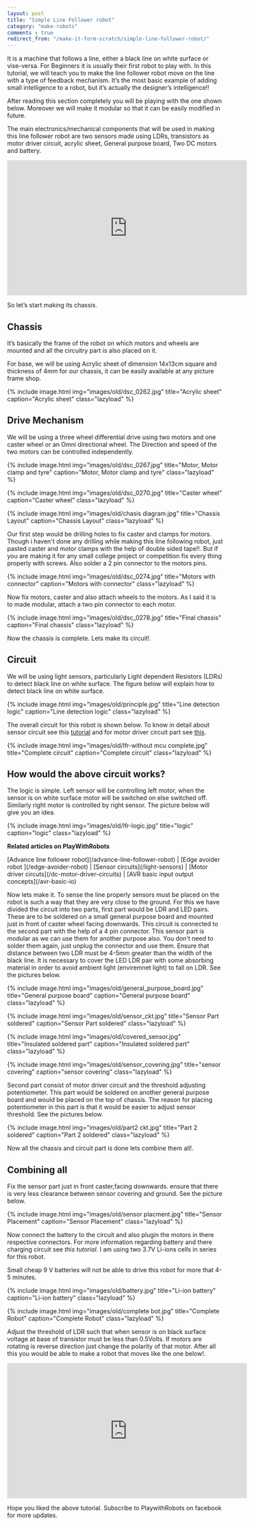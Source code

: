 ```yaml
---
layout: post
title: "Simple Line Follower robot"
category: "make-robots"
comments : true
redirect_from: "/make-it-form-scratch/simple-line-follower-robot/"
---
```

It is a machine that follows a line, either a black line on white surface or vise-versa. For Beginners it is usually their first robot to play with. In this tutorial, we will teach you to make the line follower robot move on the line with a type of feedback mechanism. It’s the most basic example of adding small intelligence to a robot, but it’s actually the designer’s intelligence!!

After reading this section completely you will be playing with the one shown below. Moreover we will make it modular so that it can be easily modified in future.

The main electronics/mechanical components that will be used in making this line follower robot are two sensors made using LDRs, transistors as motor driver circuit, acrylic sheet, General purpose board, Two DC motors and battery.

<iframe src="http://www.youtube.com/embed/o5qvvWnSbkE" frameborder="0" width="560" height="315"></iframe>

So let’s start making its chassis.

## Chassis

It’s basically the frame of the robot on which motors and wheels are mounted and all the circuitry part is also placed on it.

For base, we will be using Acrylic sheet of dimension 14x13cm square and thickness of 4mm for our chassis, it can be easily available at any picture frame shop.

{% include image.html img="images/old/dsc_0262.jpg" title="Acrylic sheet" caption="Acrylic sheet" class="lazyload" %}

## Drive Mechanism

We will be using a three wheel differential drive using two motors and one caster wheel or an Omni directional wheel. The Direction and speed of the two motors can be controlled independently.  

{% include image.html img="images/old/dsc_0267.jpg" title="Motor, Motor clamp and tyre" caption="Motor, Motor clamp and tyre" class="lazyload" %}

{% include image.html img="images/old/dsc_0270.jpg" title="Caster wheel" caption="Caster wheel" class="lazyload" %}

{% include image.html img="images/old/chasis diagram.jpg" title="Chassis Layout" caption="Chassis Layout" class="lazyload" %}

Our first step would be drilling holes to fix caster and clamps for motors. Though i haven't done any drilling while making this line following robot, just pasted caster and motor clamps with the help of double sided tape!!. But if you are making it for any small college project or competition fix every thing properly with screws. Also solder a 2 pin connector to the motors pins. 

{% include image.html img="images/old/dsc_0274.jpg" title="Motors with connector" caption="Motors with connector" class="lazyload" %}

Now fix motors, caster and also attach wheels to the motors. As I said it is to made modular, attach a two pin connector to each motor.

{% include image.html img="images/old/dsc_0278.jpg" title="Final chassis" caption="Final chassis" class="lazyload" %}

Now the chassis is complete. Lets make its circuit!. 

## Circuit

We will be using light sensors, particularly Light dependent Resistors (LDRs) to detect black line on white surface. The figure below will explain how to detect black line on white surface.

{% include image.html img="images/old/principle.jpg" title="Line detection logic" caption="Line detection logic" class="lazyload" %}

The overall circuit for this robot is shown below. To know in detail about sensor circuit see this [tutorial](/light-sensors "Light sensors") and for motor driver circuit part see [this](/dc-motor-driver-circuits "DC-motor driver circuits"). 

{% include image.html img="images/old/lfr-without mcu complete.jpg" title="Complete circuit" caption="Complete circuit" class="lazyload" %}

## How would the above circuit works?

The logic is simple. Left sensor will be controlling left motor, when the sensor is on white surface motor will be switched on else switched off. Similarly right motor is controlled by right sensor. The picture below will give you an idea.

{% include image.html img="images/old/lfr-logic.jpg" title="logic" caption="logic" class="lazyload" %}

**Related articles on PlayWithRobots**
<div class="related-articles">
[Advance line follower robot](/advance-line-follower-robot)  |  [Edge avoider robot ](/edge-avoider-robot) |  [Sensor circuits](/light-sensors)  |  [Motor driver circuts](/dc-motor-driver-circuits)  |  [AVR basic input output concepts](/avr-basic-io)</div>

Now lets make it. To sense the line properly sensors must be placed on the robot is such a way that they are very close to the ground. For this we have divided the circuit into two parts, first part would be LDR and LED pairs. These are to be soldered on a small general purpose board and mounted just in front of caster wheel facing downwards. This circuit is connected to the second part with the help of a 4 pin connector. This sensor part is modular as we can use them for another purpose also. You don't need to solder them again, just unplug the connector and use them. Ensure that distance between two LDR must be 4-5mm greater than the width of the black line. It is necessary to cover the LED LDR pair with some absorbing material in order to avoid ambient light (enviremnet light) to fall on LDR. See the pictures below. 

{% include image.html img="images/old/general_purpose_board.jpg" title="General purpose board" caption="General purpose board" class="lazyload" %}

{% include image.html img="images/old/sensor_ckt.jpg" title="Sensor Part soldered" caption="Sensor Part soldered" class="lazyload" %}

{% include image.html img="images/old/covered_sensor.jpg" title="Insulated soldered part" caption="Insulated soldered part" class="lazyload" %}

{% include image.html img="images/old/sensor_covering.jpg" title="sensor covering" caption="sensor covering" class="lazyload" %}

Second part consist of motor driver circuit and the threshold adjusting potentiometer. This part would be soldered on another general purpose board and would be placed on the top of chassis. The reason for placing potentiometer in this part is that it would be easier to adjust sensor threshold. See the pictures below. 

{% include image.html img="images/old/part2 ckt.jpg" title="Part 2 soldered" caption="Part 2 soldered" class="lazyload" %}

Now all the chassis and circuit part is done lets combine them all!.

## Combining all

Fix the sensor part just in front caster,facing downwards. ensure that there is very less clearance between sensor covering and ground. See the picture below.

{% include image.html img="images/old/sensor placment.jpg" title="Sensor Placement" caption="Sensor Placement" class="lazyload" %}

Now connect the battery to the circuit and also plugin the motors in there respective connectors. For more information regarding battery and there charging circuit see <cite class="caption" title="Coming Soon" dir="ltr">this tutorial</cite>. I am using two 3.7V Li-ions cells in series for this robot.

Small cheap 9 V batteries will not be able to drive this robot for more that 4-5 minutes.

{% include image.html img="images/old/battery.jpg" title="Li-ion battery" caption="Li-ion battery" class="lazyload" %}

{% include image.html img="images/old/complete bot.jpg" title="Complete Robot" caption="Complete Robot" class="lazyload" %}

Adjust the threshold of LDR such that when sensor is on black surface voltage at base of transistor must be less than 0.5Volts. If motors are rotating is reverse direction just change the polarity of that motor. After all this you would be able to make a robot that moves like the one below!.

<iframe src="http://www.youtube.com/embed/o5qvvWnSbkE" frameborder="0" width="560" height="315"></iframe>

Hope you liked the above tutorial. Subscribe to PlaywithRobots on facebook for more updates.